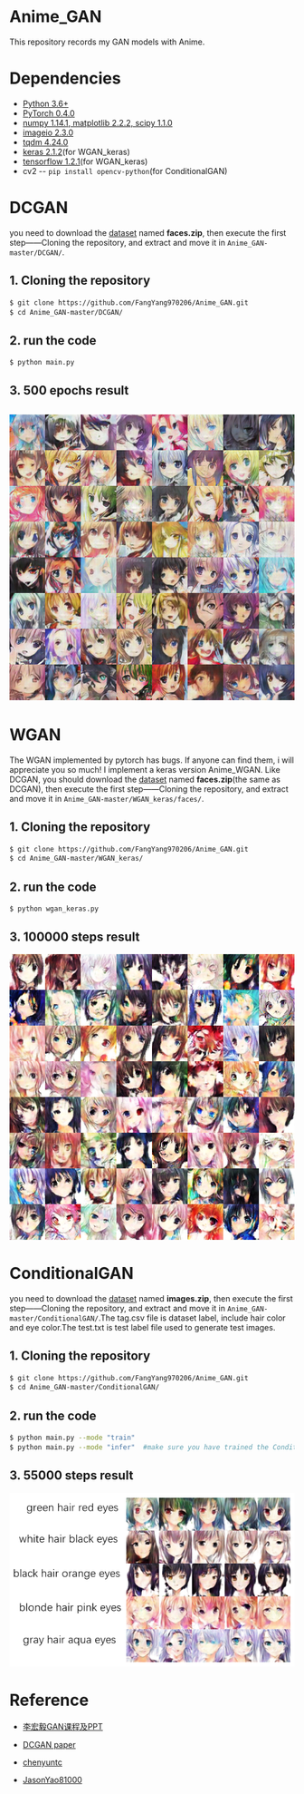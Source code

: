 # Anime_GAN
This repository records my GAN models with Anime. 

# Dependencies
* [Python 3.6+](https://www.continuum.io/downloads)
* [PyTorch 0.4.0](http://pytorch.org/)
* [numpy 1.14.1, matplotlib 2.2.2, scipy 1.1.0](https://www.scipy.org/install.html)
* [imageio 2.3.0](https://pypi.org/project/imageio/)
* [tqdm 4.24.0](https://pypi.org/project/tqdm/)
* [keras 2.1.2](https://keras.io/#installation)(for WGAN_keras)
* [tensorflow 1.2.1](https://www.tensorflow.org/install/)(for WGAN_keras)
* cv2 -- `pip install opencv-python`(for ConditionalGAN)

# DCGAN
you need to download the [dataset](https://1drv.ms/u/s!AgBYzHhocQD4g0_Fr-mC-DYfWahJ) named **faces.zip**, then execute the first step——Cloning the repository, and extract and move it in `Anime_GAN-master/DCGAN/`.
## 1. Cloning the repository
```bash
$ git clone https://github.com/FangYang970206/Anime_GAN.git
$ cd Anime_GAN-master/DCGAN/
```
## 2. run the code
```bash
$ python main.py 
```
## 3. 500 epochs result
![](result/DCGAN_500.png)
---
# WGAN
The WGAN implemented by pytorch has bugs. If anyone can find them, i will appreciate you so much! 
I implement a keras version Anime_WGAN. Like DCGAN, you should download the [dataset](https://1drv.ms/u/s!AgBYzHhocQD4g0_Fr-mC-DYfWahJ) named **faces.zip**(the same as DCGAN), then execute the first step——Cloning the repository, and extract and move it in `Anime_GAN-master/WGAN_keras/faces/`.
## 1. Cloning the repository
```bash
$ git clone https://github.com/FangYang970206/Anime_GAN.git
$ cd Anime_GAN-master/WGAN_keras/
```
## 2. run the code
```bash
$ python wgan_keras.py 
```
## 3. 100000 steps result
![](result/wgan_keras_result.png)
# ConditionalGAN
you need to download the [dataset](https://1drv.ms/u/s!AgBYzHhocQD4g3n4vJSQ9s6ZUZOQ) named **images.zip**, then execute the first step——Cloning the repository, and extract and move it in `Anime_GAN-master/ConditionalGAN/`.The tag.csv file is dataset label, include hair color and eye color.The test.txt is test label file used to generate test images.
## 1. Cloning the repository
```bash
$ git clone https://github.com/FangYang970206/Anime_GAN.git
$ cd Anime_GAN-master/ConditionalGAN/
```
## 2. run the code
```bash
$ python main.py --mode "train"
$ python main.py --mode "infer"  #make sure you have trained the ConditionalGAN
```
## 3. 55000 steps result
![](result/ConditionalGAN_55000.png)


# Reference
* [李宏毅GAN课程及PPT][1]
* [DCGAN paper][2]
* [chenyuntc][3]
* [JasonYao81000][4]



  [1]: http://speech.ee.ntu.edu.tw/~tlkagk/courses_MLDS18.html
  [2]: http://arxiv.org/abs/1511.06434
  [3]: https://github.com/chenyuntc/pytorch-GAN
  [4]: https://github.com/JasonYao81000/MLDS2018SPRING/tree/master/hw3